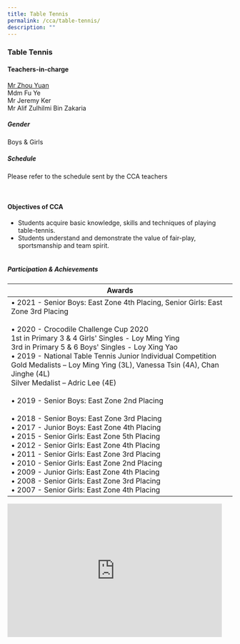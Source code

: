 ```yaml
---
title: Table Tennis
permalink: /cca/table-tennis/
description: ""
---
```

### Table Tennis

#### Teachers-in-charge

[Mr Zhou Yuan](mailto:zhou_yuan@moe.edu.sg)  
Mdm Fu Ye  
Mr Jeremy Ker&nbsp;  
Mr Alif Zulhilmi Bin Zakaria  
  
##### Gender  
Boys &amp; Girls  
  

##### Schedule

Please refer to the schedule sent by the CCA teachers

&nbsp;&nbsp;  

#### Objectives of CCA

*   Students acquire basic knowledge, skills and techniques of playing table-tennis.
*   Students understand and demonstrate the value of fair-play, sportsmanship and team spirit.  
    &nbsp;

##### Participation &amp; Achievements

| Awards |
|---|
| • 2021 - Senior Boys: East Zone 4th Placing, Senior Girls: East Zone 3rd Placing<br><br>• 2020 - Crocodile Challenge Cup 2020<br>1st in Primary 3 &amp; 4 Girls' Singles - Loy Ming Ying<br>3rd in Primary 5 &amp; 6 Boys' Singles - Loy Xing Yao<br>• 2019 - National Table Tennis Junior Individual Competition<br>Gold Medalists – Loy Ming Ying (3L), Vanessa Tsin (4A), Chan Jinghe (4L)<br>Silver Medalist – Adric Lee (4E)<br><br>• 2019 - Senior Boys: East Zone 2nd Placing<br><br>• 2018 - Senior Boys: East Zone 3rd Placing<br>• 2017 - Junior Boys: East Zone 4th Placing<br>• 2015 - Senior Girls: East Zone 5th Placing<br>• 2012 - Senior Girls: East Zone 4th Placing<br>• 2011 - Senior Girls: East Zone 3rd Placing<br>• 2010 - Senior Girls: East Zone 2nd Placing<br>• 2009 - Junior Girls: East Zone 4th Placing<br>• 2008 - Senior Girls: East Zone 3rd Placing<br>• 2007 - Senior Girls: East Zone 4th Placing |

<iframe allowfullscreen="true" height="299" width="480" frameborder="0" src="https://docs.google.com/presentation/d/e/2PACX-1vTj0HLKSmIi6Pq66o-XE37uooPUkr2pLLBhg8aNPdxr8QR8gznbI-3V4Mje7vrfHI6TvIdqLHroo69w/embed?start=false&amp;loop=false&amp;delayms=5000"></iframe>